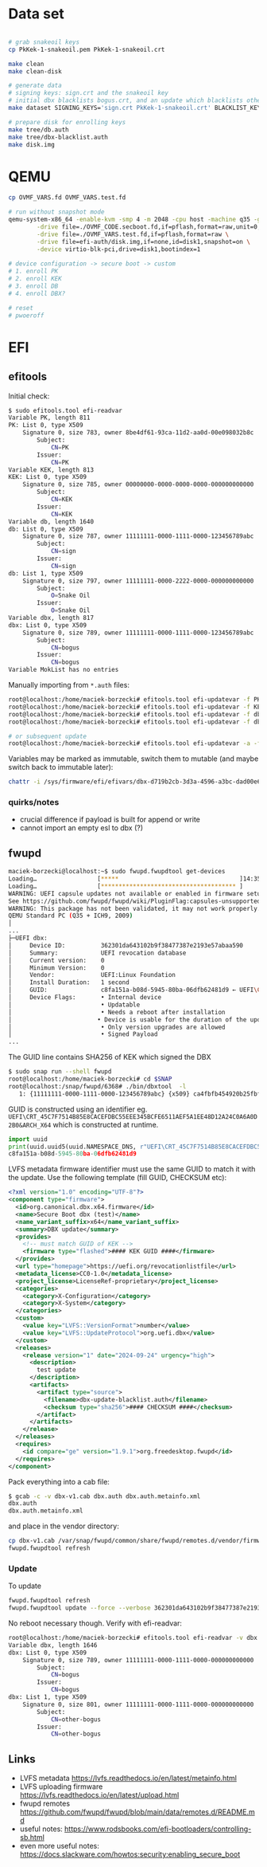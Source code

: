 # Data set

``` sh

# grab snakeoil keys
cp PkKek-1-snakeoil.pem PkKek-1-snakeoil.crt

make clean
make clean-disk

# generate data
# signing keys: sign.crt and the snakeoil key
# initial dbx blacklists bogus.crt, and an update which blacklists other-bogus.crt
make dataset SIGNING_KEYS='sign.crt PkKek-1-snakeoil.crt' BLACKLIST_KEYS='bogus.crt'

# prepare disk for enrolling keys
make tree/db.auth
make tree/dbx-blacklist.auth
make disk.img
```


# QEMU

``` sh
cp OVMF_VARS.fd OVMF_VARS.test.fd

# run without snapshot mode
qemu-system-x86_64 -enable-kvm -smp 4 -m 2048 -cpu host -machine q35 -global ICH9-LPC.disable_s3=1 \
        -drive file=./OVMF_CODE.secboot.fd,if=pflash,format=raw,unit=0,readonly=on \
        -drive file=./OVMF_VARS.test.fd,if=pflash,format=raw \
        -drive file=efi-auth/disk.img,if=none,id=disk1,snapshot=on \
        -device virtio-blk-pci,drive=disk1,bootindex=1 
        
# device configuration -> secure boot -> custom
# 1. enroll PK
# 2. enroll KEK
# 3. enroll DB
# 4. enroll DBX?

# reset
# pwoeroff
```


# EFI

## efitools

Initial check:

``` sh
$ sudo efitools.tool efi-readvar   
Variable PK, length 811                                   
PK: List 0, type X509                                           
    Signature 0, size 783, owner 8be4df61-93ca-11d2-aa0d-00e098032b8c
        Subject:                            
            CN=PK                                                      
        Issuer:                                                      
            CN=PK                                           
Variable KEK, length 813
KEK: List 0, type X509                                      
    Signature 0, size 785, owner 00000000-0000-0000-0000-000000000000
        Subject:                                                                                                                                                                               
            CN=KEK               
        Issuer:
            CN=KEK
Variable db, length 1640
db: List 0, type X509
    Signature 0, size 787, owner 11111111-0000-1111-0000-123456789abc
        Subject:
            CN=sign
        Issuer:
            CN=sign
db: List 1, type X509
    Signature 0, size 797, owner 11111111-0000-2222-0000-000000000000
        Subject:
            O=Snake Oil
        Issuer:
            O=Snake Oil
Variable dbx, length 817
dbx: List 0, type X509
    Signature 0, size 789, owner 11111111-0000-1111-0000-123456789abc
        Subject:
            CN=bogus
        Issuer:
            CN=bogus
Variable MokList has no entries
```

Manually importing from `*.auth` files:

``` sh
root@localhost:/home/maciek-borzecki# efitools.tool efi-updatevar -f PK.auth PK
root@localhost:/home/maciek-borzecki# efitools.tool efi-updatevar -f KEK.auth KEK
root@localhost:/home/maciek-borzecki# efitools.tool efi-updatevar -f db.auth db
root@localhost:/home/maciek-borzecki# efitools.tool efi-updatevar -f dbx-blacklist.auth

# or subsequent update
root@localhost:/home/maciek-borzecki# efitools.tool efi-updatevar -a -f dbx-update-blacklist.auth
```

Variables may be marked as immutable, switch them to mutable (and maybe switch
back to immutable later):

``` sh
chattr -i /sys/firmware/efi/efivars/dbx-d719b2cb-3d3a-4596-a3bc-dad00e67656f 
```

### quirks/notes

- crucial difference if payload is built for append or write
- cannot import an empty esl to dbx (?)

## fwupd

``` sh
maciek-borzecki@localhost:~$ sudo fwupd.fwupdtool get-devices                                                                                                                                   
Loading…                 [*****                                  ]14:35:34.806 FuPluginUefiCapsule  cannot find default ESP: No valid 'EspLocation' specified in /snap/fwupd/6368/etc/fwupd/fwupd.conf
Loading…                 [************************************** ]
WARNING: UEFI capsule updates not available or enabled in firmware setup                       
See https://github.com/fwupd/fwupd/wiki/PluginFlag:capsules-unsupported for more information.
WARNING: This package has not been validated, it may not work properly.
QEMU Standard PC (Q35 + ICH9, 2009)                                             
│                                              
...
├─UEFI dbx:                                              
│     Device ID:          362301da643102b9f38477387e2193e57abaa590                                                                                                                             
│     Summary:            UEFI revocation database              
│     Current version:    0                                                                                                                                                                    
│     Minimum Version:    0                                      
│     Vendor:             UEFI:Linux Foundation                                             
│     Install Duration:   1 second                                         
│     GUID:               c8fa151a-b08d-5945-80ba-06dfb62481d9 ← UEFI\CRT_45C7F7514B85E8CACEFDBC55EEE345BCFE6511AEF5A1EE48D12A24C0A6A0D2B0&ARCH_X64
│     Device Flags:       • Internal device                                   
│                         • Updatable                           
│                         • Needs a reboot after installation   
│                        • Device is usable for the duration of the update
│                         • Only version upgrades are allowed   
│                         • Signed Payload                                                                                                                                                     
...
```

The GUID line contains SHA256 of KEK which signed the DBX

``` sh
$ sudo snap run --shell fwupd
root@localhost:/home/maciek-borzecki# cd $SNAP
root@localhost:/snap/fwupd/6368# ./bin/dbxtool  -l
   1: {11111111-0000-1111-0000-123456789abc} {x509} ca4fbfb454920b25fbf07e2385242eba4e110024ab3d1c55883d78128b4400da

```

GUID is constructed using an identifier eg.
`UEFI\CRT_45C7F7514B85E8CACEFDBC55EEE345BCFE6511AEF5A1EE48D12A24C0A6A0D2B0&ARCH_X64`
which is constructed at runtime. 

``` python
import uuid
print(uuid.uuid5(uuid.NAMESPACE_DNS, r"UEFI\CRT_45C7F7514B85E8CACEFDBC55EEE345BCFE6511AEF5A1EE48D12A24C0A6A0D2B0&ARCH_X64"))
c8fa151a-b08d-5945-80ba-06dfb62481d9
```

LVFS metadata firmware identifier must use the same GUID to match it with the
update. Use the following template (fill GUID, CHECKSUM etc):

``` xml
<?xml version="1.0" encoding="UTF-8"?>
<component type="firmware">
  <id>org.canonical.dbx.x64.firmware</id>
  <name>Secure Boot dbx (test)</name>
  <name_variant_suffix>x64</name_variant_suffix>
  <summary>DBX update</summary>
  <provides>
    <!-- must match GUID of KEK -->
    <firmware type="flashed">#### KEK GUID ####</firmware>
  </provides>
  <url type="homepage">https://uefi.org/revocationlistfile</url>
  <metadata_license>CC0-1.0</metadata_license>
  <project_license>LicenseRef-proprietary</project_license>
  <categories>
    <category>X-Configuration</category>
    <category>X-System</category>
  </categories>
  <custom>
    <value key="LVFS::VersionFormat">number</value>
    <value key="LVFS::UpdateProtocol">org.uefi.dbx</value>
  </custom>
  <releases>
    <release version="1" date="2024-09-24" urgency="high">
      <description>
        test update
      </description>
      <artifacts>
        <artifact type="source">
          <filename>dbx-update-blacklist.auth</filename>
          <checksum type="sha256">#### CHECKSUM ####</checksum>
        </artifact>
      </artifacts>
    </release>
  </releases>
  <requires>
    <id compare="ge" version="1.9.1">org.freedesktop.fwupd</id>
  </requires>
</component>
```

Pack everything into a cab file:

``` sh
$ gcab -c -v dbx-v1.cab dbx.auth dbx.auth.metainfo.xml
dbx.auth
dbx.auth.metainfo.xml
```

and place in the vendor directory:

``` sh
cp dbx-v1.cab /var/snap/fwupd/common/share/fwupd/remotes.d/vendor/firmware/
fwupd.fwupdtool refresh
```

### Update

To update

``` sh
fwupd.fwupdtool refresh
fwupd.fwupdtool update --force --verbose 362301da643102b9f38477387e2193e57abaa590
```

No reboot necessary though. Verify with efi-readvar:


``` sh
root@localhost:/home/maciek-borzecki# efitools.tool efi-readvar -v dbx
Variable dbx, length 1646
dbx: List 0, type X509
    Signature 0, size 789, owner 11111111-0000-1111-0000-000000000000
        Subject:
            CN=bogus
        Issuer:
            CN=bogus
dbx: List 1, type X509
    Signature 0, size 801, owner 11111111-0000-1111-0000-000000000000
        Subject:
            CN=other-bogus
        Issuer:
            CN=other-bogus
```


## Links

- LVFS metadata https://lvfs.readthedocs.io/en/latest/metainfo.html
- LVFS uploading firmware https://lvfs.readthedocs.io/en/latest/upload.html
- fwupd remotes https://github.com/fwupd/fwupd/blob/main/data/remotes.d/README.md
- useful notes: https://www.rodsbooks.com/efi-bootloaders/controlling-sb.html
- even more useful notes: https://docs.slackware.com/howtos:security:enabling_secure_boot
